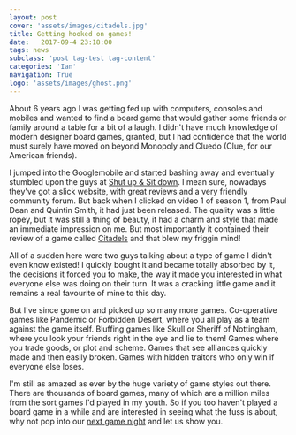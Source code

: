 ```yaml
---
layout: post
cover: 'assets/images/citadels.jpg'
title: Getting hooked on games!
date:   2017-09-4 23:18:00
tags: news
subclass: 'post tag-test tag-content'
categories: 'Ian'
navigation: True
logo: 'assets/images/ghost.png'
---
```



About 6 years ago I was getting fed up with computers, consoles and mobiles and wanted to find a board game that would gather some friends or family around a table for a bit of a laugh.  I didn't have much knowledge of modern designer board games, granted, but I had confidence that the world must surely have moved on beyond Monopoly and Cluedo (Clue, for our American friends).  

I jumped into the Googlemobile and started bashing away and eventually stumbled upon the guys at [Shut up & Sit down](https://www.shutupandsitdown.com).  I mean sure, nowadays they've got a slick website, with great reviews and a very friendly community forum.  But back when I clicked on video 1 of season 1, from Paul Dean and Quintin Smith, it had just been released.  The quality was a little ropey, but it was still a thing of beauty, it had a charm and style that made an immediate impression on me. But most importantly it contained their review of a game called [Citadels](https://youtu.be/okviYD6hbc8) and that blew my friggin mind!

All of a sudden here were two guys talking about a type of game I didn't even know existed! I quickly bought it and became totally absorbed by it, the decisions it forced you to make, the way it made you interested in what everyone else was doing on their turn.  It was a cracking little game and it remains a real favourite of mine to this day.  

But I've since gone on and picked up so many more games.  Co-operative games like Pandemic or Forbidden Desert, where you all play as a team against the game itself.  Bluffing games like Skull or Sheriff of Nottingham, where you look your friends right in the eye and lie to them!  Games where you trade goods, or plot and scheme.  Games that see alliances quickly made and then easily broken. Games with hidden traitors who only win if everyone else loses.

I'm still as amazed as ever by the huge variety of game styles out there.  There are thousands of board games, many of which are a million miles from the sort games I'd played in my youth.  So if you too haven't played a board game in a while and are interested in seeing what the fuss is about, why not pop into our [next game night](http://meetu.ps/3cWShQ) and let us show you.  